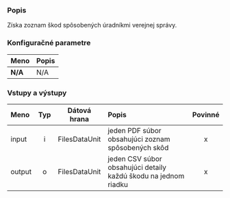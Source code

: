 ### Popis

Získa zoznam škod spôsobených úradníkmi verejnej správy.

### Konfiguračné parametre

| Meno | Popis |
|:----|:----|
|**N/A** | N/A |

### Vstupy a výstupy ###

|Meno |Typ | Dátová hrana | Popis | Povinné |
|:--------|:------:|:------:|:-------------|:---------------------:|
|input|i|FilesDataUnit|jeden PDF súbor obsahujúci zoznam spôsobených skôd|x|
|output|o|FilesDataUnit|jeden CSV súbor obsahujúci detaily každú škodu na jednom riadku|x|